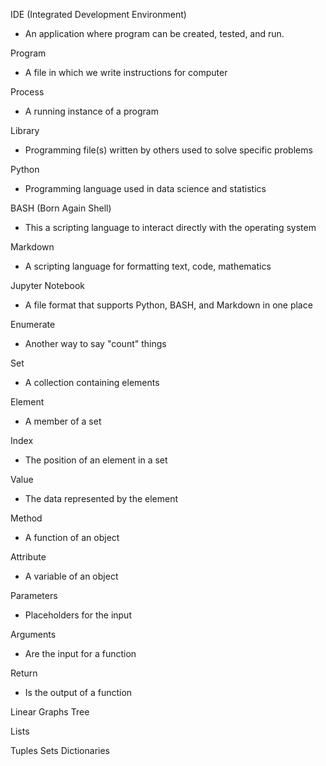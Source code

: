 IDE (Integrated Development Environment) 
- An application where program can be created, tested, and run.

Program
- A file in which we write instructions for computer

Process
- A running instance of a program

Library
- Programming file(s) written by others used to solve specific problems

Python
- Programming language used in data science and statistics

BASH (Born Again Shell)
- This a scripting language to interact directly with the operating system

Markdown
- A scripting language for formatting text, code, mathematics

Jupyter Notebook
- A file format that supports Python, BASH, and Markdown in one place

Enumerate
- Another way to say "count" things

Set
- A collection containing elements

Element
- A member of a set

Index
- The position of an element in a set

Value
- The data represented by the element

Method
- A function of an object

Attribute
- A variable of an object

Parameters
- Placeholders for the input

Arguments
- Are the input for a function

Return
- Is the output of a function







Linear
Graphs
    Tree



Lists

Tuples
Sets
Dictionaries